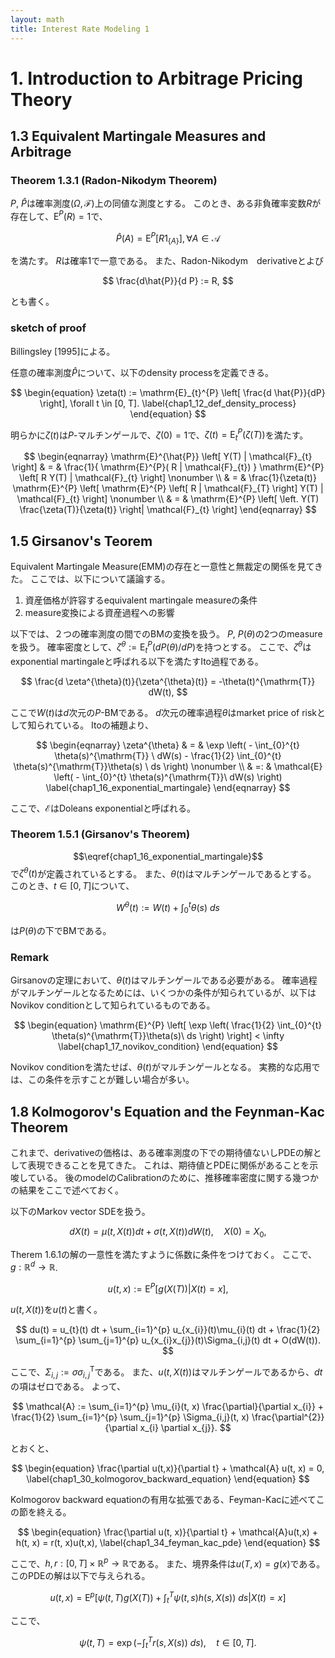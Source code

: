 ```yaml
---
layout: math
title: Interest Rate Modeling 1
---
```


# 1. Introduction to Arbitrage Pricing Theory

## 1.3 Equivalent Martingale Measures and Arbitrage

### Theorem 1.3.1 (Radon-Nikodym Theorem)
$P$, $\hat{P}$は確率測度$(\Omega, \mathcal{F})$上の同値な測度とする。
このとき、ある非負確率変数$R$が存在して、$\mathrm{E}^{P}(R) = 1$で、

$$
    \hat{P}(A) = \mathrm{E}^{P}
    \left[
        R 1_{\{A\}}
    \right],
    \forall A \in \mathcal{A}
$$

を満たす。
$R$は確率$1$で一意である。
また、Radon-Nikodym　derivativeとよび

$$
    \frac{d\hat{P}}{d P} 
        := R,
$$

とも書く。

### sketch of proof
Billingsley [1995]による。

任意の確率測度$\hat{P}$について、以下のdensity processを定義できる。

$$
\begin{equation}
    \zeta(t)
        := \mathrm{E}_{t}^{P}
        \left[
            \frac{d \hat{P}}{dP}
        \right],
        \forall t \in [0, T].
    \label{chap1_12_def_density_process}
\end{equation}
$$

明らかに$\zeta(t)$は$P$-マルチンゲールで、$\zeta(0) = 1$で、$\zeta(t) = \mathrm{E}_{t}^{P}(\zeta(T))$を満たす。

$$
\begin{eqnarray}
    \mathrm{E}^{\hat{P}}
    \left[
        Y(T) | \mathcal{F}_{t}
    \right]
    & = & \frac{1}{ \mathrm{E}^{P}( R | \mathcal{F}_{t}) }
        \mathrm{E}^{P}
        \left[
            R Y(T) | \mathcal{F}_{t}
        \right]
    \nonumber
    \\
    & = &
        \frac{1}{\zeta(t)} \mathrm{E}^{P}
        \left[
            \mathrm{E}^{P}
            \left[
                R | \mathcal{F}_{T}
            \right]
            Y(T)
            | \mathcal{F}_{t}
        \right]
    \nonumber
    \\
    & = &
        \mathrm{E}^{P}
        \left[
        \left.
            Y(T) \frac{\zeta(T)}{\zeta(t)}
        \right|
            \mathcal{F}_{t}
        \right]
\end{eqnarray}
$$

## 1.5 Girsanov's Teorem
Equivalent Martingale Measure(EMM)の存在と一意性と無裁定の関係を見てきた。
ここでは、以下について議論する。

1. 資産価格が許容するequivalent martingale measureの条件
2. measure変換による資産過程への影響

以下では、２つの確率測度の間でのBMの変換を扱う。
$P$, $P(\theta)$の2つのmeasureを扱う。
確率密度として、$\zeta^{\theta} := \mathrm{E}^{P}_{t}(dP(\theta)/dP)$を持つとする。
ここで、$\zeta^{\theta}$はexponential martingaleと呼ばれる以下を満たすIto過程である。

$$
    \frac{d \zeta^{\theta}(t)}{\zeta^{\theta}(t)}
        = -\theta(t)^{\mathrm{T}} dW(t),
$$

ここで$W(t)$は$d$次元の$P$-BMである。
$d$次元の確率過程$\theta$はmarket price of riskとして知られている。
Itoの補題より、

$$
\begin{eqnarray}
    \zeta^{\theta}
        & = & \exp
            \left(
                - \int_{0}^{t} \theta(s)^{\mathrm{T}} \ dW(s)
                - \frac{1}{2} \int_{0}^{t} \theta(s)^{\mathrm{T}}\theta(s) \ ds
            \right)
            \nonumber
        \\
        & =: & \mathcal{E}
            \left(
                - \int_{0}^{t} \theta(s)^{\mathrm{T}}\ dW(s)
            \right)
        \label{chap1_16_exponential_martingale}
\end{eqnarray}
$$

ここで、$\mathcal{E}$はDoleans exponentialと呼ばれる。

### Theorem 1.5.1 (Girsanov's Theorem)
$$\eqref{chap1_16_exponential_martingale}$$で$\zeta^{\theta}(t)$が定義されているとする。
また、$\theta(t)$はマルチンゲールであるとする。
このとき、$t \in [0, T]$について、

$$
    W^{\theta}(t)
        := W(t) + \int_{0}^{t} \theta(s)\ ds
$$

は$P(\theta)$の下でBMである。

### Remark
Girsanovの定理において、$\theta(t)$はマルチンゲールである必要がある。
確率過程がマルチンゲールとなるためには、いくつかの条件が知られているが、以下はNovikov conditionとして知られているものである。

$$
\begin{equation}
    \mathrm{E}^{P}
    \left[
        \exp
            \left(
                \frac{1}{2} \int_{0}^{t} \theta(s)^{\mathrm{T}}\theta(s)\ ds
            \right)
    \right]
    < \infty
    \label{chap1_17_novikov_condition}
\end{equation}
$$

Novikov conditionを満たせば、$\theta(t)$がマルチンゲールとなる。
実務的な応用では、この条件を示すことが難しい場合が多い。

## 1.8 Kolmogorov's Equation and the Feynman-Kac Theorem
これまで、derivativeの価格は、ある確率測度の下での期待値ないしPDEの解として表現できることを見てきた。
これは、期待値とPDEに関係があることを示唆している。
後のmodelのCalibrationのために、推移確率密度に関する幾つかの結果をここで述べておく。

以下のMarkov vector SDEを扱う。

$$
\begin{equation}
    dX(t) = \mu(t, X(t)) dt + \sigma(t, X(t)) dW(t),
    \quad
    X(0) = X_{0},
    \label{chap1_29_markov_vector_sde}
\end{equation}
$$

Therem 1.6.1の解の一意性を満たすように係数に条件をつけておく。
ここで、$g:\mathbb{R}^{d} \rightarrow \mathbb{R}$.

$$
    u(t, x) := \mathrm{E}^{P}
    \left[
        g(X(T))
        | X(t) = x
    \right],
$$

$u(t, X(t))$を$u(t)$と書く。

$$
    du(t)
        = u_{t}(t) dt
            + \sum_{i=1}^{p} u_{x_{i}}(t)\mu_{i}(t) dt
            + \frac{1}{2} \sum_{i=1}^{p} \sum_{j=1}^{p} u_{x_{i}x_{j}}(t)\Sigma_{i,j}(t) dt 
            + O(dW(t)).
$$

ここで、$\Sigma_{i,j} := \sigma\sigma^{\mathrm{T}}_{i,j}$である。
また、$u(t, X(t))$はマルチンゲールであるから、$dt$の項はゼロである。
よって、

$$
    \mathcal{A}
        := \sum_{i=1}^{p} \mu_{i}(t, x) \frac{\partial}{\partial x_{i}} 
            + \frac{1}{2} \sum_{i=1}^{p} \sum_{j=1}^{p} \Sigma_{i,j}(t, x) \frac{\partial^{2}}{\partial x_{i} \partial x_{j}}.
$$

とおくと、

$$
\begin{equation}
    \frac{\partial u(t,x)}{\partial t} + \mathcal{A} u(t, x) = 0,
    \label{chap1_30_kolmogorov_backward_equation}
\end{equation}
$$


Kolmogorov backward equationの有用な拡張である、Feyman-Kacに述べてこの節を終える。

$$
\begin{equation}
    \frac{\partial u(t, x)}{\partial t} + \mathcal{A}u(t,x) + h(t, x) 
        = r(t, x)u(t,x),
    \label{chap1_34_feyman_kac_pde}
\end{equation}
$$

ここで、$h, r:[0, T] \times \mathbb{R}^{p} \rightarrow \mathbb{R}$である。
また、境界条件は$u(T, x) = g(x)$である。
このPDEの解は以下で与えられる。

$$
\begin{equation}
    u(t, x) 
        = \mathrm{E}^{p}
        \left[
            \psi(t, T) g(X(T))
                + \int_{t}^{T} \psi(t, s)h(s, X(s)) \ ds
            |
            X(t) = x
        \right]
        \label{chap1_35_feyman_kac_solution}
\end{equation}
$$

ここで、

$$
    \psi(t, T)
        = \exp
            \left(
                - \int_{t}^{T} r(s, X(s))\ ds
            \right),
    \quad
    t \in [0, T].
$$
